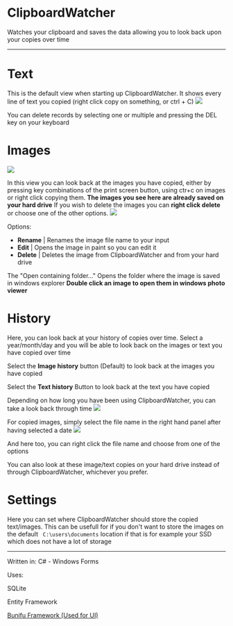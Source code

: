 # ClipboardWatcher
Watches your clipboard and saves the data allowing you to look back upon your copies over time

--------------------


# Text
This is the default view when starting up ClipboardWatcher. It shows every line of text you copied (right click copy on something, or ctrl + C)
![](https://i.imgur.com/Hl9ej8p.png)


You can delete records by selecting one or multiple and pressing the DEL key on your keyboard
# Images
![](https://i.imgur.com/37kb1sy.png)

In this view you can look back at the images you have copied, either by pressing key combinations of the print screen button, using ctr+c on images or right click copying them. **The images you see here are already saved on your hard drive** If you wish to delete the images you can **right click delete** or choose one of the other options.
![](https://i.imgur.com/Xtm0QyE.png)

Options:
* **Rename**  | Renames the image file name to your input
* **Edit**    | Opens the image in paint so you can edit it
* **Delete**  | Deletes the image from ClipboardWatcher and from your hard drive

The "Open containing folder..." Opens the folder where the image is saved in windows explorer
**Double click an image to open them in windows photo viewer**

# History
Here, you can look back at your history of copies over time. Select a year/month/day and you will be able to look back on the images or text you have copied over time

Select the **Image history** button (Default) to look back at the images you have copied

Select the **Text history** Button to look back at the text you have copied

Depending on how long you have been using ClipboardWatcher, you can take a look back through time
![](https://i.imgur.com/QXzRKCY.png)

For copied images, simply select the file name in the right hand panel after having selected a date
![](https://i.imgur.com/WZnHmBT.png)

And here too, you can right click the file name and choose from one of the options

You can also look at these image/text copies on your hard drive instead of through ClipboardWatcher, whichever you prefer.

# Settings

Here you can set where ClipboardWatcher should store the copied text/images. This can be usefull for if you don't want to store the images on the default ``` C:\users\documents``` location if that is for example your SSD which does not have a lot of storage

------------------------
Written in: C# - Windows Forms

Uses: 

SQLite

Entity Framework

[Bunifu Framework (Used for UI)](https://bunifuframework.com/)
